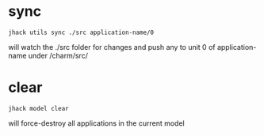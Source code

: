 
# sync

`jhack utils sync ./src application-name/0`

will watch the ./src folder for changes and push any to unit 0 of application-name under /charm/src/


# clear

`jhack model clear`

will force-destroy all applications in the current model
